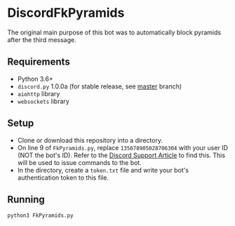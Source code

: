 # DiscordFkPyramids
The original main purpose of this bot was to automatically block pyramids after the third message. 

## Requirements
- Python 3.6+
- `discord.py` 1.0.0a (for stable release, see [master](https://github.com/zaxutic/Discord-FkPyramids/tree/master/) branch)
- `aiohttp` library
- `websockets` library

## Setup 
- Clone or download this repository into a directory.
- On line 9 of `FkPyramids.py`, replace `135678905028706304` with your user ID (NOT the bot's ID). Refer to the [Discord Support Article](https://support.discordapp.com/hc/en-us/articles/206346498-Where-can-I-find-my-User-Server-Message-ID-) to find this. This will be used to issue commands to the bot.
- In the directory, create a `token.txt` file and write your bot's authentication token to this file.

## Running
`python3 FkPyramids.py`
